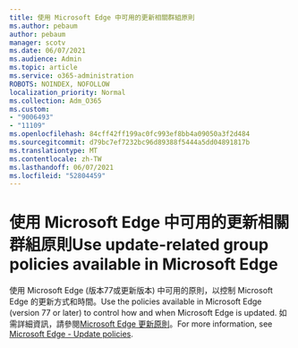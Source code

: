 ```yaml
---
title: 使用 Microsoft Edge 中可用的更新相關群組原則
ms.author: pebaum
author: pebaum
manager: scotv
ms.date: 06/07/2021
ms.audience: Admin
ms.topic: article
ms.service: o365-administration
ROBOTS: NOINDEX, NOFOLLOW
localization_priority: Normal
ms.collection: Adm_O365
ms.custom:
- "9006493"
- "11109"
ms.openlocfilehash: 84cff42ff199ac0fc993ef8bb4a09050a3f2d484
ms.sourcegitcommit: d79bc7ef7232bc96d89388f5444a5dd04891817b
ms.translationtype: MT
ms.contentlocale: zh-TW
ms.lasthandoff: 06/07/2021
ms.locfileid: "52804459"
---
```

# <a name="use-update-related-group-policies-available-in-microsoft-edge"></a><span data-ttu-id="548eb-102">使用 Microsoft Edge 中可用的更新相關群組原則</span><span class="sxs-lookup"><span data-stu-id="548eb-102">Use update-related group policies available in Microsoft Edge</span></span>

<span data-ttu-id="548eb-103">使用 Microsoft Edge (版本77或更新版本) 中可用的原則，以控制 Microsoft Edge 的更新方式和時間。</span><span class="sxs-lookup"><span data-stu-id="548eb-103">Use the policies available in Microsoft Edge (version 77 or later) to control how and when Microsoft Edge is updated.</span></span> <span data-ttu-id="548eb-104">如需詳細資訊，請參閱[Microsoft Edge 更新原則](/DeployEdge/microsoft-edge-update-policies#available-policies)。</span><span class="sxs-lookup"><span data-stu-id="548eb-104">For more information, see [Microsoft Edge - Update policies](/DeployEdge/microsoft-edge-update-policies#available-policies).</span></span>